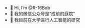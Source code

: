 - 👋 Hi, I’m @R-16Bob
- 👀 我的微信公众号是“成前的庭院”
- 🌱 我目前在大学进行人工智能的研究

<!--
- 💞️ I’m looking to collaborate on ...
- 📫 How to reach me ...
-->
<!---
R-16Bob/R-16Bob is a ✨ special ✨ repository because its `README.md` (this file) appears on your GitHub profile.
You can click the Preview link to take a look at your changes.
--->
